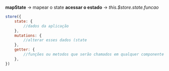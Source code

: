 **mapState** -> mapear o state
**acessar o estado** -> *this.$store.state.funcao*


```javascript
store({
    state: {
        //dados da aplicação
    },
    mutations: {
        //alterar esses dados (state
    },
    getter: {
        //funções ou metodos que serão chamados em qualquer componente
    },
})
```